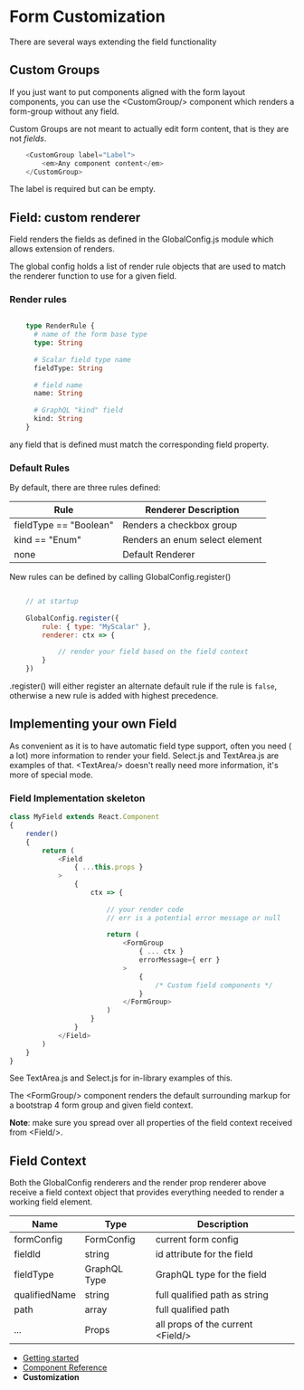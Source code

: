 # Form Customization

There are several ways extending the field functionality 

## Custom Groups

If you just want to put components aligned with the form layout components,
you can use the &lt;CustomGroup/&gt; component which renders a form-group
without any field.

Custom Groups are not meant to actually edit form content, that is they 
are not *fields*.

```js
    <CustomGroup label="Label">
        <em>Any component content</em>
    </CustomGroup>
```

The label is required but can be empty.

## Field: custom renderer

Field renders the fields as defined in the GlobalConfig.js module which
allows extension of renders.

The global config holds a list of render rule objects that
are used to match the renderer function to use for a given field.

### Render rules

```graphql schema

    type RenderRule {
      # name of the form base type
      type: String
    
      # Scalar field type name
      fieldType: String
    
      # field name
      name: String
    
      # GraphQL "kind" field
      kind: String
    }

```

any field that is defined must match the corresponding field property.


### Default Rules

By default, there are three rules defined:

Rule                   | Renderer Description
-----------------------|---------------------
fieldType == "Boolean" | Renders a checkbox group
kind == "Enum"         | Renders an enum select element
none                   | Default Renderer


New rules can be defined by calling GlobalConfig.register()

```js

    // at startup 
    
    GlobalConfig.register({
        rule: { type: "MyScalar" },
        renderer: ctx => {
            
            // render your field based on the field context
        }
    })

```

.register() will either register an alternate default rule if the rule is `false`, 
otherwise a new rule is added with highest precedence.

## Implementing your own Field

As convenient as it is to have automatic field type support, often you
need ( a lot) more information to render your field. Select.js and TextArea.js are examples of that.
&lt;TextArea/&gt; doesn't really need more information, it's more of special mode.

### Field Implementation skeleton

```js
class MyField extends React.Component
{
    render()
    {
        return (
            <Field
                { ...this.props }
            >
                {
                    ctx => {
                        
                        // your render code 
                        // err is a potential error message or null
                        
                        return (
                            <FormGroup
                                { ... ctx }
                                errorMessage={ err }
                            >
                                {
                                    /* Custom field components */
                                }    
                            </FormGroup>
                        )
                    }
                }
            </Field>
        )
    }
}

```
 
See TextArea.js and Select.js for in-library examples of this.

The &lt;FormGroup/&gt; component renders the default surrounding markup
for a bootstrap 4 form group and given field context.

**Note**: make sure you spread over all properties of the field context received from &lt;Field/&gt;. 
 
## Field Context

Both the GlobalConfig renderers and the render prop renderer above receive
a field context object that provides everything needed to render a working
field element.

 Name          | Type         | Description
 --------------|--------------|------------- 
 formConfig    | FormConfig   | current form config
 fieldId       | string       | id attribute for the field
 fieldType     | GraphQL Type | GraphQL type for the field
 qualifiedName | string       | full qualified path as string
 path          | array        | full qualified path
 ...           | Props        | all props of the current &lt;Field/&gt;
 
* [Getting started](./getting-started.md)
* [Component Reference](./component-reference.md)
* **Customization**
